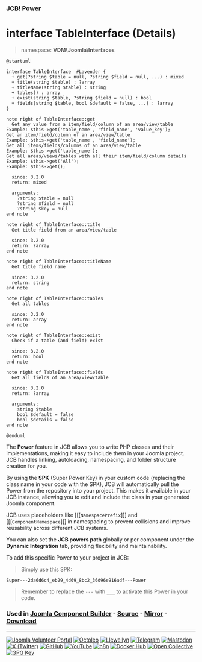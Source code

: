 ### JCB! Power
# interface TableInterface (Details)
> namespace: **VDM\Joomla\Interfaces**

```uml
@startuml

interface TableInterface  #Lavender {
  + get(?string $table = null, ?string $field = null, ...) : mixed
  + title(string $table) : ?array
  + titleName(string $table) : string
  + tables() : array
  + exist(string $table, ?string $field = null) : bool
  + fields(string $table, bool $default = false, ...) : ?array
}

note right of TableInterface::get
  Get any value from a item/field/column of an area/view/table
Example: $this->get('table_name', 'field_name', 'value_key');
Get an item/field/column of an area/view/table
Example: $this->get('table_name', 'field_name');
Get all items/fields/columns of an area/view/table
Example: $this->get('table_name');
Get all areas/views/tables with all their item/field/column details
Example: $this->get('All');
Example: $this->get();

  since: 3.2.0
  return: mixed
  
  arguments:
    ?string $table = null
    ?string $field = null
    ?string $key = null
end note

note right of TableInterface::title
  Get title field from an area/view/table

  since: 3.2.0
  return: ?array
end note

note right of TableInterface::titleName
  Get title field name

  since: 3.2.0
  return: string
end note

note right of TableInterface::tables
  Get all tables

  since: 3.2.0
  return: array
end note

note right of TableInterface::exist
  Check if a table (and field) exist

  since: 3.2.0
  return: bool
end note

note right of TableInterface::fields
  Get all fields of an area/view/table

  since: 3.2.0
  return: ?array
  
  arguments:
    string $table
    bool $default = false
    bool $details = false
end note

@enduml
```

The **Power** feature in JCB allows you to write PHP classes and their implementations,
making it easy to include them in your Joomla project. JCB handles linking, autoloading,
namespacing, and folder structure creation for you.

By using the **SPK** (Super Power Key) in your custom code (replacing the class name
in your code with the SPK), JCB will automatically pull the Power from the repository
into your project. This makes it available in your JCB instance, allowing you to edit
and include the class in your generated Joomla component.

JCB uses placeholders like [[[`NamespacePrefix`]]] and [[[`ComponentNamespace`]]] in
namespacing to prevent collisions and improve reusability across different JCB systems.

You can also set the **JCB powers path** globally or per component under the
**Dynamic Integration** tab, providing flexibility and maintainability.

To add this specific Power to your project in JCB:

> Simply use this SPK:
```
Super---2da6d6c4_eb29_4d69_8bc2_36d96e916adf---Power
```
> Remember to replace the `---` with `___` to activate this Power in your code.

### Used in [Joomla Component Builder](https://www.joomlacomponentbuilder.com) - [Source](https://git.vdm.dev/joomla/Component-Builder) - [Mirror](https://github.com/vdm-io/Joomla-Component-Builder) - [Download](https://git.vdm.dev/joomla/pkg-component-builder/releases)

---
[![Joomla Volunteer Portal](https://img.shields.io/badge/-Joomla-gold?logo=joomla)](https://volunteers.joomla.org/joomlers/1396-llewellyn-van-der-merwe "Join Llewellyn on the Joomla Volunteer Portal: Shaping the Future Together!") [![Octoleo](https://img.shields.io/badge/-Octoleo-black?logo=linux)](https://git.vdm.dev/octoleo "--quiet") [![Llewellyn](https://img.shields.io/badge/-Llewellyn-ffffff?logo=gitea)](https://git.vdm.dev/Llewellyn "Collaborate and Innovate with Llewellyn on Git: Building a Better Code Future!") [![Telegram](https://img.shields.io/badge/-Telegram-blue?logo=telegram)](https://t.me/Joomla_component_builder "Join Llewellyn and the Community on Telegram: Building Joomla Components Together!") [![Mastodon](https://img.shields.io/badge/-Mastodon-9e9eec?logo=mastodon)](https://joomla.social/@llewellyn "Connect and Engage with Llewellyn on Joomla Social: Empowering Communities, One Post at a Time!") [![X (Twitter)](https://img.shields.io/badge/-X-black?logo=x)](https://x.com/llewellynvdm "Join the Conversation with Llewellyn on X: Where Ideas Take Flight!") [![GitHub](https://img.shields.io/badge/-GitHub-181717?logo=github)](https://github.com/Llewellynvdm "Build, Innovate, and Thrive with Llewellyn on GitHub: Turning Ideas into Impact!") [![YouTube](https://img.shields.io/badge/-YouTube-ff0000?logo=youtube)](https://www.youtube.com/@OctoYou "Explore, Learn, and Create with Llewellyn on YouTube: Your Gateway to Inspiration!") [![n8n](https://img.shields.io/badge/-n8n-black?logo=n8n)](https://n8n.io/creators/octoleo "Effortless Automation and Impactful Workflows with Llewellyn on n8n!") [![Docker Hub](https://img.shields.io/badge/-Docker-grey?logo=docker)](https://hub.docker.com/u/llewellyn "Llewellyn on Docker: Containerize Your Creativity!") [![Open Collective](https://img.shields.io/badge/-Donate-green?logo=opencollective)](https://opencollective.com/joomla-component-builder "Donate towards JCB: Help Llewellyn financially so he can continue developing this great tool!") [![GPG Key](https://img.shields.io/badge/-GPG-blue?logo=gnupg)](https://git.vdm.dev/Llewellyn/gpg "Unlock Trust and Security with Llewellyn's GPG Key: Your Gateway to Verified Connections!")